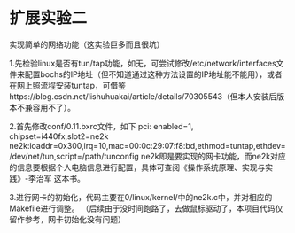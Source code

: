 # 扩展实验二
实现简单的网络功能（这实验巨多而且很坑）

1.先检验linux是否有tun/tap功能，如无，可尝试修改/etc/network/interfaces文件来配置bochs的IP地址（但不知道通过这种方法设置的IP地址能不能用），或者在网上照流程安装tuntap，可借鉴https://blog.csdn.net/lishuhuakai/article/details/70305543（但本人安装后版本不兼容用不了）。

2.首先修改conf/0.11.bxrc文件，如下
pci: enabled=1, chipset=i440fx,slot2=ne2k
ne2k:ioaddr=0x300,irq=10,mac=00:0c:29:07:f8:bd,ethmod=tuntap,ethdev=/dev/net/tun,script=/path/tunconfig
ne2k即是要实现的网卡功能，而ne2k对应的信息要根据个人电脑信息进行配置，具体可查阅《操作系统原理、实现与实践》-李治军 这本书。

3.进行网卡的初始化，代码主要在0/linux/kernel/中的ne2k.c中，并对相应的Makefile进行调整。
（后续由于没时间跑路了，去做鼠标驱动了，本项目代码仅留作参考，网卡初始化没有问题）
